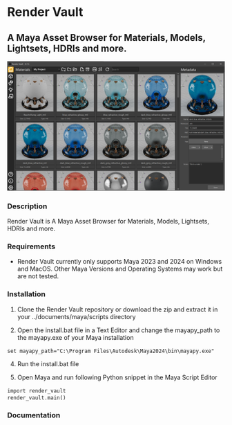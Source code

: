 # Render Vault

## A Maya Asset Browser for Materials, Models, Lightsets, HDRIs and more.

![Screenshot](docs/Render_Vault_Materials.png)

### Description

Render Vault is A Maya Asset Browser for Materials, Models, Lightsets, HDRIs and more.

### Requirements

- Render Vault currently only supports Maya 2023 and 2024 on Windows and MacOS. Other Maya Versions and Operating Systems may work but are not tested.

### Installation

1. Clone the Render Vault repository or download the zip and extract it in your ../documents/maya/scripts directory

2. Open the install.bat file in a Text Editor and change the mayapy_path to the mayapy.exe of your Maya installation

```shell
set mayapy_path="C:\Program Files\Autodesk\Maya2024\bin\mayapy.exe"
```

4. Run the install.bat file

5. Open Maya and run following Python snippet in the Maya Script Editor

```shell
import render_vault
render_vault.main()
```

### Documentation
